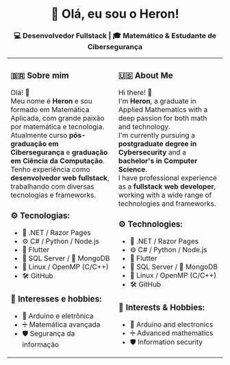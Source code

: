 <h1 align="center">👋 Olá, eu sou o Heron!</h1>
<h3 align="center">💻 Desenvolvedor Fullstack | 🎓 Matemático & Estudante de Cibersegurança</h3>

<table>
  <tr>
    <td valign="top" width="50%">

### 🇧🇷 Sobre mim

Olá! 👋  
Meu nome é **Heron** e sou formado em Matemática Aplicada, com grande paixão por matemática e tecnologia.  
Atualmente curso **pós-graduação em Cibersegurança** e **graduação em Ciência da Computação**.  
Tenho experiência como **desenvolvedor web fullstack**, trabalhando com diversas tecnologias e frameworks.

### ⚙️ Tecnologias:
- 💠 .NET / Razor Pages  
- ⚙️ C# / Python / Node.js  
- 📱 Flutter  
- 🐘 SQL Server / 🍃 MongoDB  
- 🐧 Linux / OpenMP (C/C++)  
- 🛠️ GitHub

### 🎯 Interesses e hobbies:
- 🤖 Arduino e eletrônica  
- ➗ Matemática avançada  
- 🛡️ Segurança da informação


</td>
<td valign="top" width="50%">

### 🇺🇸 About Me

Hi there! 👋  
I'm **Heron**, a graduate in Applied Mathematics with a deep passion for both math and technology.  
I'm currently pursuing a **postgraduate degree in Cybersecurity** and a **bachelor's in Computer Science**.  
I have professional experience as a **fullstack web developer**, working with a wide range of technologies and frameworks.

### ⚙️ Technologies:
- 💠 .NET / Razor Pages  
- ⚙️ C# / Python / Node.js  
- 📱 Flutter  
- 🐘 SQL Server / 🍃 MongoDB  
- 🐧 Linux / OpenMP (C/C++)  
- 🛠️ GitHub

### 🎯 Interests & Hobbies:
- 🤖 Arduino and electronics  
- ➗ Advanced mathematics  
- 🛡️ Information security

</td>
  </tr>
</table>
